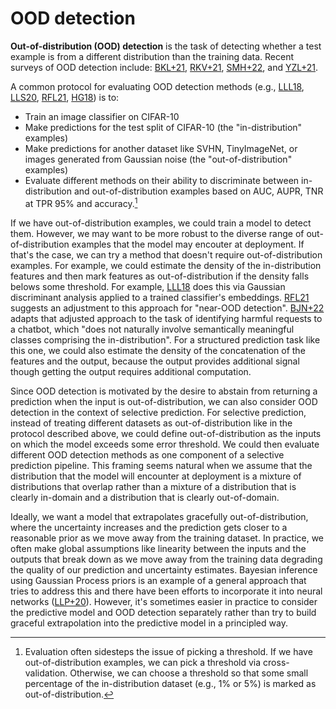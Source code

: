 # OOD detection

**Out-of-distribution (OOD) detection** is the task of detecting whether a test example is from a different distribution than the training data. Recent surveys of OOD detection include: [BKL+21](https://arxiv.org/pdf/2003.06979.pdf), [RKV+21](https://arxiv.org/pdf/2009.11732.pdf), [SMH+22](https://arxiv.org/pdf/2110.14051.pdf), and [YZL+21](https://arxiv.org/abs/2110.11334).

A common protocol for evaluating OOD detection methods (e.g., [LLL18](https://arxiv.org/pdf/1807.03888.pdf), [LLS20](https://arxiv.org/pdf/1706.02690.pdf), [RFL21](https://arxiv.org/pdf/2106.09022.pdf), [HG18](https://arxiv.org/pdf/1610.02136.pdf)) is to:
* Train an image classifier on CIFAR-10
* Make predictions for the test split of CIFAR-10 (the "in-distribution" examples)
* Make predictions for another dataset like SVHN, TinyImageNet, or images generated from Gaussian noise (the "out-of-distribution" examples)
* Evaluate different methods on their ability to discriminate between in-distribution and out-of-distribution examples based on AUC, AUPR, TNR at TPR 95% and accuracy.[^1]

If we have out-of-distribution examples, we could train a model to detect them. However, we may want to be more robust to the diverse range of out-of-distribution examples that the model may encouter at deployment. If that's the case, we can try a method that doesn't require out-of-distribution examples. For example, we could estimate the density of the in-distribution features and then mark features as out-of-distribution if the density falls belows some threshold. For example, [LLL18](https://arxiv.org/abs/1807.03888) does this via Gaussian discriminant analysis applied to a trained classifier's embeddings. [RFL21](https://arxiv.org/pdf/2106.09022.pdf) suggests an adjustment to this approach for "near-OOD detection". [BJN+22](https://arxiv.org/pdf/2204.05862.pdf) adapts that adjusted approach to the task of identifying harmful requests to a chatbot, which "does not naturally involve semantically meaningful classes comprising the in-distribution". For a structured prediction task like this one, we could also estimate the density of the concatenation of the features and the output, because the output provides additional signal though getting the output requires additional computation.

Since OOD detection is motivated by the desire to abstain from returning a prediction when the input is out-of-distribution, we can also consider OOD detection in the context of selective prediction. For selective prediction, instead of treating different datasets as out-of-distribution like in the protocol described above, we could define out-of-distribution as the inputs on which the model exceeds some error threshold. We could then evaluate different OOD detection methods as one component of a selective prediction pipeline. This framing seems natural when we assume that the distribution that the model will encounter at deployment is a mixture of distributions that overlap rather than a mixture of a distribution that is clearly in-domain and a distribution that is clearly out-of-domain.

Ideally, we want a model that extrapolates gracefully out-of-distribution, where the uncertainty increases and the prediction gets closer to a reasonable prior as we move away from the training dataset. In practice, we often make global assumptions like linearity between the inputs and the outputs that break down as we move away from the training data degrading the quality of our prediction and uncertainty estimates. Bayesian inference using Gaussian Process priors is an example of a general approach that tries to address this and there have been efforts to incorporate it into neural networks ([LLP+20](https://arxiv.org/abs/2006.10108)). However, it's sometimes easier in practice to consider the predictive model and OOD detection separately rather than try to build graceful extrapolation into the predictive model in a principled way.

[^1]: Evaluation often sidesteps the issue of picking a threshold. If we have out-of-distribution examples, we can pick a threshold via cross-validation. Otherwise, we can choose a threshold so that some small percentage of the in-distribution dataset (e.g., 1% or 5%) is marked as out-of-distribution.

